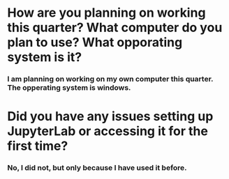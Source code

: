 # How are you planning on working this quarter? What computer do you plan to use? What opporating system is it?
### I am planning on working on my own computer this quarter. The opperating system is windows. 
# Did you have any issues setting up JupyterLab or accessing it for the first time?
### No, I did not, but only because I have used it before. 
